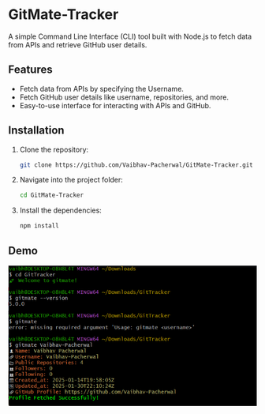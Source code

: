 # GitMate-Tracker

A simple Command Line Interface (CLI) tool built with Node.js to fetch data from APIs and retrieve GitHub user details.

## Features
- Fetch data from APIs by specifying the Username.
- Fetch GitHub user details like username, repositories, and more.
- Easy-to-use interface for interacting with APIs and GitHub.

## Installation

1. Clone the repository:
    ```bash
    git clone https://github.com/Vaibhav-Pacherwal/GitMate-Tracker.git
    ```

2. Navigate into the project folder:
    ```bash
    cd GitMate-Tracker
    ```

3. Install the dependencies:
    ```bash
    npm install
    ```
## Demo
[![Demo](./photo/GM-T.png)](https://github.com/Vaibhav-Pacherwal/GitMate-Tracker/blob/main/photo/GM-T.png)